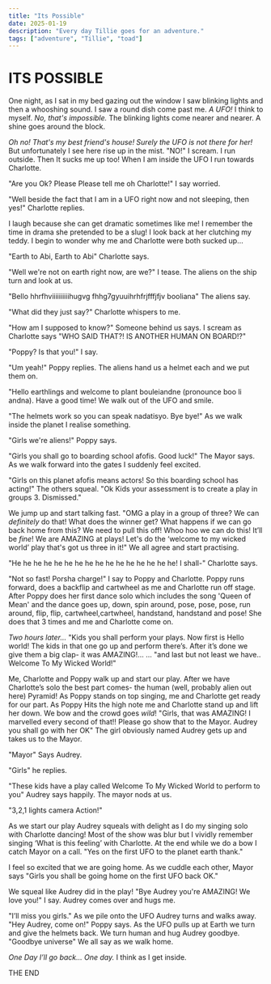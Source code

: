 ```yaml
---
title: "Its Possible"
date: 2025-01-19
description: "Every day Tillie goes for an adventure."
tags: ["adventure", "Tillie", "toad"]
---
```

# ITS POSSIBLE
One night, as I sat in my bed gazing out the window I saw blinking lights and then a whooshing sound. I saw a round dish come past me. _A UFO!_ I think to myself. _No, that's impossible._ The blinking lights come nearer and nearer. A shine goes around the block.

_Oh no! That's my best friend's house! Surely the UFO is not there for her!_ But unfortunately I see here rise up in the mist. "NO!" I scream. I run outside. Then It sucks me up too! When I am inside the UFO I run towards Charlotte.

"Are you Ok? Please Please tell me oh Charlotte!" I say worried.

"Well beside the fact that I am in a UFO right now and not sleeping, then yes!" Charlotte replies. 

I laugh because she can get dramatic sometimes like me! I remember the time in drama she pretended to be a slug! I look back at her clutching my teddy. I begin to wonder why me and Charlotte were both sucked up…

"Earth to Abi, Earth to Abi" Charlotte says.

"Well we're not on earth right now, are we?" I tease. The aliens on the ship turn and look at us.

"Bello hhrfhviiiiiiiiiihugvg fhhg7gyuuihrhfrjfffjfjv booliana" The aliens say.

"What did they just say?" Charlotte whispers to me. 

"How am I supposed to know?" Someone behind us says. I scream as Charlotte says "WHO SAID THAT?! IS ANOTHER HUMAN ON  BOARD!?"

"Poppy? Is that you!" I say. 

"Um yeah!" Poppy replies. The aliens hand us a helmet each and we put them on.

"Hello earthlings and welcome to plant bouleiandne (pronounce boo li andna). Have a good time! We walk out of the UFO and smile. 

"The helmets work so you can speak nadatisyo. Bye bye!" As we walk inside the planet I realise something. 

"Girls we're aliens!" Poppy says.

"Girls you shall go to boarding school afofis. Good luck!" The Mayor says. As we walk forward into the gates I suddenly feel excited.

"Girls on this planet afofis means actors! So this boarding school has acting!" The others squeal. "Ok Kids your assessment is to create a play in groups 3. Dismissed."

We jump up and start talking fast. "OMG a play in a group of three? We can _definitely_ do that! What does the winner get? What happens if we can go back home from this? We need to pull this off! Whoo hoo we can do this! It’ll be _fine_! We are AMAZING at plays! Let's do the ‘welcome to my wicked world’ play that's got us three in it!" We all agree and start practising. 

"He he he he he he he he he he he he he he he he! I shall-" Charlotte says.

"Not so fast! Porsha charge!" I say to Poppy and Charlotte. Poppy runs forward, does a backflip and cartwheel as me and Charlotte run off stage. After Poppy does her first dance solo which includes the song 'Queen of Mean' and the dance goes up, down, spin around, pose, pose, pose, run around, flip, flip, cartwheel,cartwheel, handstand, handstand and pose! She does that 3 times and me and Charlotte come on.

_Two hours later…_ "Kids you shall perform your plays. Now first is Hello world! The kids in that one go up and perform there’s. After it’s done we give them a big clap- it was AMAZING!... … "and last but not least we have.. Welcome To My Wicked World!"

Me, Charlotte and Poppy walk up and start our play. After we have Charlotte’s solo the best part comes- the human (well, probably alien out here) Pyramid! As Poppy stands on top singing, me and Charlotte get ready for our part. As Poppy Hits the high note me and Charlotte stand up and lift her down. We bow and the crowd goes _wild_! "Girls, that was AMAZING! I marvelled every second of that!! Please go show that to the Mayor. Audrey you shall go with her OK" The girl obviously named Audrey gets up and takes us to the Mayor.

"Mayor" Says Audrey.

"Girls" he replies.

"These kids have a play called Welcome To My Wicked World to perform to you" Audrey says happily. The mayor nods at us.

"3,2,1 lights camera Action!"

As we start our play Audrey squeals with delight as I do my singing solo with Charlotte dancing! Most of the show was blur but I vividly remember singing ‘What is this feeling’ with Charlotte. At the end while we do a bow I catch Mayor on a call. "Yes on the first UFO to the planet earth thank."

I feel so excited that we are going home. As we cuddle each other, Mayor says "Girls you shall be going home on the first UFO back OK."

We squeal like Audrey did in the play! "Bye Audrey you're AMAZING! We love you!" I say. Audrey comes over and hugs me. 

"I’ll miss you girls." As we pile onto the UFO Audrey turns and walks away. "Hey Audrey, come on!" Poppy says. As the UFO pulls up at Earth we turn and give the helmets back. We turn human and hug Audrey goodbye. "Goodbye universe" We all say as we walk home. 

_One Day I’ll go back… One day._ I think as I get inside.

THE END